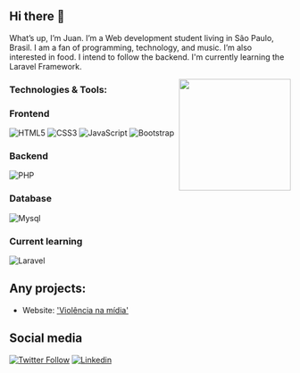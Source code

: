 ## Hi there 👋

What’s up, I’m Juan. I’m a Web development student living in São Paulo, Brasil. I am a fan of programming, technology, and music. I’m also interested in food. I intend to follow the backend. I'm currently learning the Laravel Framework.

<img align='right' src='https://i.imgur.com/b4fl4D3.jpg' width='200"'>


### Technologies & Tools:

### Frontend

![HTML5](https://img.shields.io/badge/HTML5-E34F26?style=for-the-badge&logo=html5&logoColor=white)
![CSS3](https://img.shields.io/badge/CSS3-1572B6?style=for-the-badge&logo=css3&logoColor=white)
![JavaScript](https://img.shields.io/badge/JavaScript-F7DF1E?style=for-the-badge&logo=javascript&logoColor=black)
![Bootstrap](https://img.shields.io/badge/Bootstrap-563D7C?style=for-the-badge&logo=bootstrap&logoColor=white)

### Backend
![PHP](https://img.shields.io/badge/PHP-777BB4?style=for-the-badge&logo=php&logoColor=white)

### Database
![Mysql](https://img.shields.io/badge/MySQL-00000F?style=for-the-badge&logo=mysql&logoColor=white)

### Current learning
![Laravel](https://img.shields.io/badge/Laravel-FF2D20?style=for-the-badge&logo=laravel&logoColor=white)

## Any projects:
- Website: ['Violência na mídia'](https://github.com/eljuanreis/site-violencia_na_midia)

## Social media
[![Twitter Follow](https://img.shields.io/twitter/follow/eljuanreis?color=%231DA1F2&label=Twitter&style=for-the-badge&logo=twitter&logoColor=ffffff)](https://twitter.com/eljuanreis)
[![Linkedin](https://img.shields.io/badge/LinkedIn-0077B5?style=for-the-badge&logo=linkedin&logoColor=white)](https://www.linkedin.com/in/juanreis/)
<!--
**eljuanreis/eljuanreis** is a ✨ _special_ ✨ repository because its `README.md` (this file) appears on your GitHub profile.

Here are some ideas to get you started:

- 🔭 I’m currently working on ...
- 🌱 I’m currently learning ...
- 👯 I’m looking to collaborate on ...
- 🤔 I’m looking for help with ...
- 💬 Ask me about ...
- 📫 How to reach me: ...
- 😄 Pronouns: ...
- ⚡ Fun fact: ...
-->

